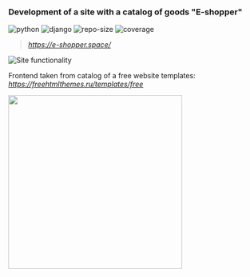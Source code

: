 ### Development of a site with a catalog of goods "E-shopper" ###
![python](https://img.shields.io/badge/python-3.10-green)
![django](https://img.shields.io/badge/django%20versions-3.2.12-green)
![repo-size](https://img.shields.io/github/repo-size/Tolokov/Shop?color=green)
![coverage](https://shields.io/badge/coverage-74%25-yellowgreen)

> _<https://e-shopper.space/>_ 

![Site functionality](https://github.com/Tolokov/Shop/blob/final/static/gif/functionality.gif?raw=true)

Frontend taken from catalog of a free website templates:
_<https://freehtmlthemes.ru/templates/free>_

<img src="https://user-images.githubusercontent.com/89586840/160276014-2b92faf3-32b3-4a73-bb1f-478c58d37b2b.png" width="348">
